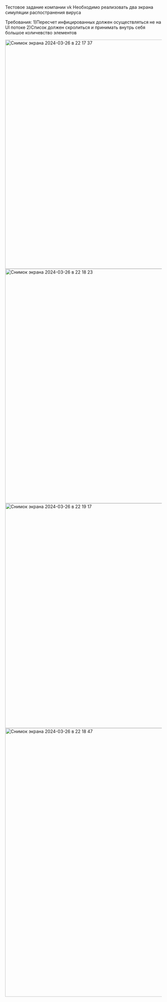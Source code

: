 Тестовое задание компании vk
Необходимо реализовать два экрана симуляции распостранения вируса

Требования:
1)Пересчет инфицированных должен осуществляться не на UI потоке
2)Список должен скролиться и принимать внутрь себя большое количевство элементов


<img width="737" alt="Снимок экрана 2024-03-26 в 22 17 37" src="https://github.com/Croleack/Plague/assets/121854191/9952af89-fd98-44b1-a65d-4e79fe2f16f2">

<img width="754" alt="Снимок экрана 2024-03-26 в 22 18 23" src="https://github.com/Croleack/Plague/assets/121854191/64c82a6f-0e85-4b42-9281-7f8b5a01f452">

<img width="723" alt="Снимок экрана 2024-03-26 в 22 19 17" src="https://github.com/Croleack/Plague/assets/121854191/c71f58d9-113d-4041-9202-2e7b96973b15">

<img width="864" alt="Снимок экрана 2024-03-26 в 22 18 47" src="https://github.com/Croleack/Plague/assets/121854191/cf155c82-9fe7-4b55-a356-7fefd45e2faf">
